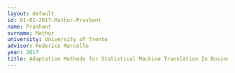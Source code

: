 ```yaml
---
layout: default 
id: 01-01-2017-Mathur-Prashant
name: Prashant
surname: Mathur
university: University of Trento
advisor: Federico Marcello
year: 2017
title: Adaptation Methods for Statistical Machine Translation In Business Scenarios
---
```

